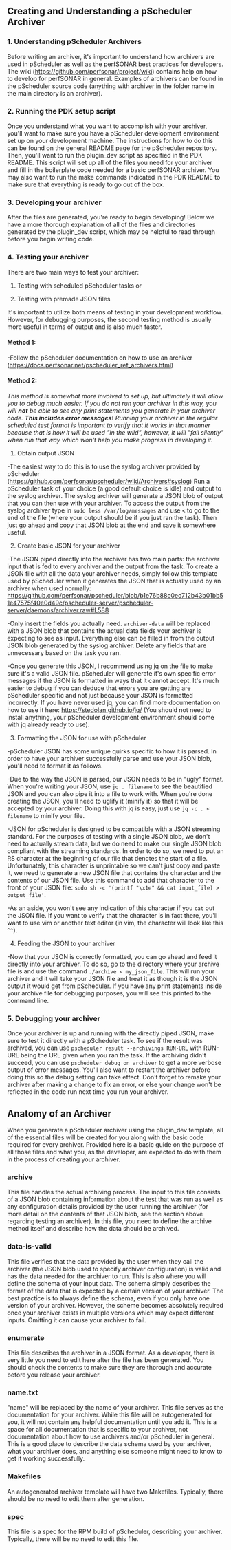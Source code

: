 ## Creating and Understanding a pScheduler Archiver

### 1. Understanding pScheduler Archivers
Before writing an archiver, it's important to understand how archivers are used in pScheduler as well as the perfSONAR 
best practices for developers. The wiki (https://github.com/perfsonar/project/wiki) contains help on how to develop for perfSONAR
in general. Examples of archivers can be found in the pScheduler source code (anything with archiver in the folder name in the 
main directory is an archiver).

### 2. Running the PDK setup script
Once you understand what you want to accomplish with your archiver, you'll want to make sure you have a pScheduler development 
environment set up on your development machine. The instructions for how to do this can be found on the general README page for 
the pScheduler repository. Then, you'll want to run the plugin_dev script as specified in the PDK README. This script will set 
up all of the files you need for your archiver and fill in the boilerplate code needed for a basic perfSONAR archiver. You
may also want to run the make commands indicated in the PDK README to make sure that everything is ready to go out of the box.

### 3. Developing your archiver
After the files are generated, you're ready to begin developing! Below we have a more thorough explanation of all of the files 
and directories generated by the plugin_dev script, which may be helpful to read through before you begin writing code.

### 4. Testing your archiver
There are two main ways to test your archiver:

1. Testing with scheduled pScheduler tasks or

2. Testing with premade JSON files

It's important to utilize both means of testing in your development workflow. However, for debugging purposes, the second 
testing method is usually more useful in terms of output and is also much faster.

#### Method 1:

-Follow the pScheduler documentation on how to use an archiver (https://docs.perfsonar.net/pscheduler_ref_archivers.html)

#### Method 2:

_This method is somewhat more involved to set up, but ultimately it will allow you to debug much easier. If you do not run 
your archiver in this way, you will **not** be able to see any print statements you generate in your archiver code. **This 
includes error messages!** Running your archiver in the regular scheduled test format is important to verify that it works 
in that manner because that is how it will be used "in the wild", however, it will "fail silently" when run that way which won't 
help you make progress in developing it._

1. Obtain output JSON

-The easiest way to do this is to use the syslog archiver provided by pScheduler (https://github.com/perfsonar/pscheduler/wiki/Archivers#syslog)
Run a pScheduler task of your choice (a good default choice is idle) and output to the syslog archiver. The syslog archiver 
will generate a JSON blob of output that you can then use with your archiver. To access the output from the syslog archiver 
type in 
```sudo less /var/log/messages``` and use ```<``` to go to the end of the file (where your output should be if you just ran
 the task). Then just go ahead and copy that JSON blob at the end and save it somewhere useful.
 
 2. Create basic JSON for your archiver
 
 -The JSON piped directly into the archiver has two main parts: the archiver input that is fed to every archiver and the output from the task. To create a JSON file with all the data your archiver needs, simply follow this template used by 
 pScheduler when it generates the JSON that is actually used by an archiver when used normally: https://github.com/perfsonar/pscheduler/blob/b1e76b88c0ec712b43b01bb51e47575f40e0d49c/pscheduler-server/pscheduler-server/daemons/archiver.raw#L588
 
 -Only insert the fields you actually need. ```archiver-data``` will be replaced with a JSON blob that contains the actual data fields your archiver is expecting to see as input. Everything else can be filled in from the output JSON blob generated 
 by the syslog archiver. Delete any fields that are unnecessary based on the task you ran.
 
 -Once you generate this JSON, I recommend using jq on the file to make sure it's a valid JSON file. pScheduler will generate it's own specific error messages if the JSON is formatted in ways that it cannot accept. It's much easier to debug if you can deduce that errors you are getting are pScheduler specific and not just because your JSON is formatted incorrectly. If you have never used jq, you can find more documentation on how to use it here: https://stedolan.github.io/jq/ (You should not 
 need to install anything, your pScheduler development environment should come with jq already ready to use).
 
 3. Formatting the JSON for use with pScheduler
 
 -pScheduler JSON has some unique quirks specific to how it is parsed. In order to have your archiver successfully parse and use your JSON blob, you'll need to format it as follows.
 
 -Due to the way the JSON is parsed, our JSON needs to be in "ugly" format. When you're writing your JSON, use ```jq . filename``` to see the beautified JSON and you can also pipe it into a file to work with. When you're done creating the JSON, 
 you'll need to uglify it (minify it) so that it will be accepted by your archiver. Doing this with jq is easy, just use ```jq -c . < filename``` to minify your file. 
 
 -JSON for pScheduler is designed to be compatible with a JSON streaming standard. For the purposes of testing with a single JSON blob, we don't need to actually stream data, but we do need to make our single JSON blob compliant with the streaming standards. In order to do so, we need to put an RS character at the beginning of our file that denotes the start of a file. Unfortunately, this character is unprintable so we can't just copy and paste it, we need to generate a new JSON file that contains the character and the contents of our JSON file. Use this command to add that character to the front of your JSON file: ```sudo sh -c '(printf "\x1e" && cat input_file) > output_file'```.
 
 -As an aside, you won't see any indication of this character if you ```cat``` out the JSON file. If you want to verify that the character is in fact there, you'll want to use vim or another text editor (in vim, the character will look like this ```^^```). 
 
 4. Feeding the JSON to your archiver
 
 -Now that your JSON is correctly formatted, you can go ahead and feed it directly into your archiver. To do so, go to the directory where your archive file is and use the command ```./archive < my_json_file```. This will run your archiver and it will take your JSON file and treat it as though it is the JSON output it would get from pScheduler. If you have any print statements inside your archive file for debugging purposes, you will see this printed to the command line.
 
 ### 5. Debugging your archiver
 
 Once your archiver is up and running with the directly piped JSON, make sure to test it directly with a pScheduler task. To see if the result was archived, you can use ```pscheduler result --archivings RUN-URL``` with RUN-URL being the URL given when you ran the task. If the archiving didn't succeed, you can use ```pscheduler debug on archiver``` to get a more verbose output of error messages. You'll also want to restart the archiver before doing this so the debug setting can take effect. Don't forget to remake your archiver after making a change to fix an error, or else your change won't be reflected in the code run next time you run your archiver.

## Anatomy of an Archiver

When you generate a pScheduler archiver using the plugin_dev template, all of the essential files will be created for you along with the basic code required for every archiver. Provided here is a basic guide on the purpose of all those files and what you, as the developer, are expected to do with them in the process of creating your archiver.

### archive
This file handles the actual archiving process. The input to this file consists of a JSON blob containing information about the test that was run as well as any configuration details provided by the user running the archiver (for more detail on the contents of that JSON blob, see the section above regarding testing an archiver). In this file, you need to define the archive method itself and describe how the data should be archived.

### data-is-valid
This file verifies that the data provided by the user when they call the archiver (the JSON blob used to specify archiver configuration) is valid and has the data needed for the archiver to run. This is also where you will define the schema of your input data. The schema simply describes the format of the data that is expected by a certain version of your archiver. The best practice is to always define the schema, even if you only have one version of your archiver. However, the scheme becomes absolutely required once your archiver exists in multiple versions which may expect different inputs. Omitting it can cause your archiver to fail.

### enumerate
This file describes the archiver in a JSON format. As a developer, there is very little you need to edit here after the file has been generated. You should check the contents to make sure they are thorough and accurate before you release your archiver.

### name.txt
"name" will be replaced by the name of your archiver. This file serves as the documentation for your archiver. While this file will be autogenerated for you, it will not contain any helpful documentation until you add it. This is a space for all documentation that is specific to your archiver, not documentation about how to use archivers and/or pScheduler in general. This is a good place to describe the data schema used by your archiver, what your archiver does, and anything else someone might need to know to get it working successfully. 

### Makefiles
An autogenerated archiver template will have two Makefiles. Typically, there should be no need to edit them after generation.

### spec
This file is a spec for the RPM build of pScheduler, describing your archiver. Typically, there will be no need to edit this file.
